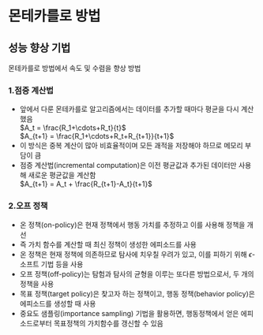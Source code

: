 # 몬테카를로 방법




## 성능 향상 기법
몬테카를로 방법에서 속도 및 수렴을 향상 방법

### 1.점증 계산법
- 앞에서 다룬 몬테카를로 알고리즘에서는 데이터를 추가할 때마다 평균을 다시 계산했음  
  $A_t = \frac{R_1+\cdots+R_t}{t}$  
  $A_{t+1} = \frac{R_1+\cdots+R_t+R_{t+1}}{t+1}$    
- 이 방식은 중복 계산이 많아 비효율적이며 모든 괘적을 저장해야 하므로 메모리 부담이 큼
- 점증 계산법(incremental computation)은 이전 평균값과 추가된 데이터만 사용해 새로운 평균값을 계산함  
  $A_{t+1} = A_t + \frac{R_{t+1}-A_t}{t+1}$

### 2.오프 정책
- 온 정책(on-policy)은 현재 정책에서 행동 가치를 추정하고 이를 사용해 정책을 개선
- 즉 가치 함수를 계산할 때 최신 정책이 생성한 에피소드를 사용
- 온 정책은 현재 정책에 의존하므로 탐사에 치우칠 우려가 있고, 이를 피하기 위해 $\epsilon$-소프트 기법 등을 사용
- 오프 정책(off-policy)는 탐험과 탐사의 균형을 이루는 또다른 방법으로서, 두 개의 정책을 사용
- 목표 정책(target policy)은 찾고자 하는 정책이고, 행동 정책(behavior policy)은 에피소드를 생성할 때 사용
- 중요도 샘플링(importance sampling) 기법을 활용하면, 행동정책에서 얻은 에피소드로부터 목표정책의 가치함수를 갱신할 수 있음

